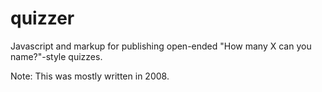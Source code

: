 quizzer
=======

Javascript and markup for publishing open-ended "How many X can you name?"-style quizzes.

Note: This was mostly written in 2008.
